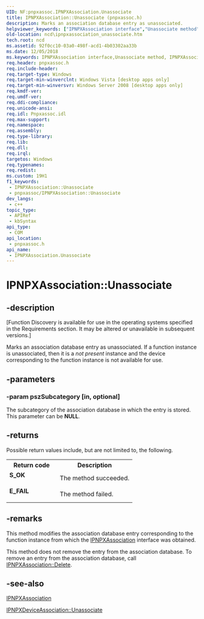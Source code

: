 ```yaml
---
UID: NF:pnpxassoc.IPNPXAssociation.Unassociate
title: IPNPXAssociation::Unassociate (pnpxassoc.h)
description: Marks an association database entry as unassociated.
helpviewer_keywords: ["IPNPXAssociation interface","Unassociate method","IPNPXAssociation.Unassociate","IPNPXAssociation::Unassociate","Unassociate","Unassociate method","Unassociate method","IPNPXAssociation interface","ncd.ipnpxassociation_unassociate","pnpxassoc/IPNPXAssociation::Unassociate"]
old-location: ncd\ipnpxassociation_unassociate.htm
tech.root: ncd
ms.assetid: 92f0cc10-03a0-498f-acd1-4b03302aa33b
ms.date: 12/05/2018
ms.keywords: IPNPXAssociation interface,Unassociate method, IPNPXAssociation.Unassociate, IPNPXAssociation::Unassociate, Unassociate, Unassociate method, Unassociate method,IPNPXAssociation interface, ncd.ipnpxassociation_unassociate, pnpxassoc/IPNPXAssociation::Unassociate
req.header: pnpxassoc.h
req.include-header: 
req.target-type: Windows
req.target-min-winverclnt: Windows Vista [desktop apps only]
req.target-min-winversvr: Windows Server 2008 [desktop apps only]
req.kmdf-ver: 
req.umdf-ver: 
req.ddi-compliance: 
req.unicode-ansi: 
req.idl: Pnpxassoc.idl
req.max-support: 
req.namespace: 
req.assembly: 
req.type-library: 
req.lib: 
req.dll: 
req.irql: 
targetos: Windows
req.typenames: 
req.redist: 
ms.custom: 19H1
f1_keywords:
 - IPNPXAssociation::Unassociate
 - pnpxassoc/IPNPXAssociation::Unassociate
dev_langs:
 - c++
topic_type:
 - APIRef
 - kbSyntax
api_type:
 - COM
api_location:
 - pnpxassoc.h
api_name:
 - IPNPXAssociation.Unassociate
---
```


# IPNPXAssociation::Unassociate


## -description

<p class="CCE_Message">[Function Discovery is available for use in the operating systems specified in the Requirements section. It may be altered or unavailable in subsequent versions.]

Marks an association database entry as unassociated.  If a function instance is unassociated, then it is a <i>not present</i> instance and the device corresponding to the function instance is not available for use.

## -parameters

### -param pszSubcategory [in, optional]

The subcategory of the association database in which the entry is stored.  This parameter can be <b>NULL</b>.

## -returns

Possible return values include, but are not limited to, the following.

<table>
<tr>
<th>Return code</th>
<th>Description</th>
</tr>
<tr>
<td width="40%">
<dl>
<dt><b>S_OK</b></dt>
</dl>
</td>
<td width="60%">
The method succeeded.

</td>
</tr>
<tr>
<td width="40%">
<dl>
<dt><b>E_FAIL</b></dt>
</dl>
</td>
<td width="60%">
The method failed.

</td>
</tr>
</table>

## -remarks

This method modifies the association database entry corresponding to the function instance from which the <a href="https://docs.microsoft.com/windows/desktop/api/pnpxassoc/nn-pnpxassoc-ipnpxassociation">IPNPXAssociation</a> interface was obtained. 

This method does not remove the entry from the association database. To remove an entry from the association database, call <a href="https://docs.microsoft.com/windows/desktop/api/pnpxassoc/nf-pnpxassoc-ipnpxassociation-delete">IPNPXAssociation::Delete</a>.

## -see-also

<a href="https://docs.microsoft.com/windows/desktop/api/pnpxassoc/nn-pnpxassoc-ipnpxassociation">IPNPXAssociation</a>



<a href="https://docs.microsoft.com/windows/desktop/api/pnpxassoc/nf-pnpxassoc-ipnpxdeviceassociation-unassociate">IPNPXDeviceAssociation::Unassociate</a>

